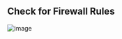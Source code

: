 ## Check for Firewall Rules 

![image](https://github.com/user-attachments/assets/66e42b89-dc77-4f77-8923-42c369a437e6)
